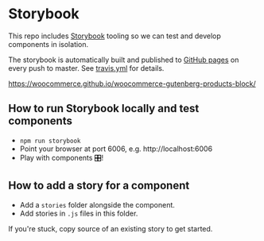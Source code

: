 # Storybook

This repo includes [Storybook](https://storybook.js.org) tooling so we can test and develop components in isolation.

The storybook is automatically built and published to [GitHub pages](https://woocommerce.github.io/woocommerce-gutenberg-products-block/) on every push to master. See [travis.yml](https://github.com/woocommerce/woocommerce-gutenberg-products-block/blob/master/.travis.yml) for details.

https://woocommerce.github.io/woocommerce-gutenberg-products-block/

## How to run Storybook locally and test components

- `npm run storybook`
- Point your browser at port 6006, e.g. http://localhost:6006
- Play with components 🎛!

## How to add a story for a component

- Add a `stories` folder alongside the component.
- Add stories in `.js` files in this folder. 

If you're stuck, copy source of an existing story to get started.
